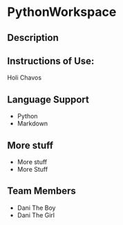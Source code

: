 # PythonWorkspace
## Description 

## Instructions of Use:
Holi Chavos

## Language Support
- Python
- Markdown

## More stuff
- More stuff
- More Stuff

## Team Members
- Dani The Boy
- Dani The Girl